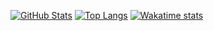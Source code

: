 <!--
### Hi there!!! 👋
**selcux/selcux** is a ✨ _special_ ✨ repository because its `README.md` (this file) appears on your GitHub profile.

Here are some ideas to get you started:

- 🔭 I’m currently working on ...
- 🌱 I’m currently learning ...
- 👯 I’m looking to collaborate on ...
- 🤔 I’m looking for help with ...
- 💬 Ask me about ...
- 📫 How to reach me: ...
- 😄 Pronouns: ...
- ⚡ Fun fact: ...
-->

[![GitHub Stats](https://github-readme-stats.vercel.app/api?username=selcux&show_icons=true)](https://github.com/anuraghazra/github-readme-stats)
[![Top Langs](https://github-readme-stats.vercel.app/api/top-langs/?username=selcux&show_icons=true&layout=compact&langs_count=10)](https://github.com/anuraghazra/github-readme-stats)
[![Wakatime stats](https://github-readme-stats.vercel.app/api/wakatime?username=selcuk&show_icons=true)](https://github.com/anuraghazra/github-readme-stats)
